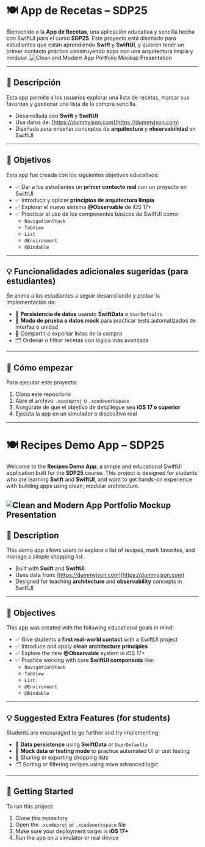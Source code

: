 # 🍽️ App de Recetas – SDP25

Bienvenido a la **App de Recetas**, una aplicación educativa y sencilla hecha con SwiftUI para el curso **SDP25**. Este proyecto está diseñado para estudiantes que están aprendiendo **Swift** y **SwiftUI**, y quieren tener un primer contacto práctico construyendo apps con una arquitectura limpia y modular.
![Clean and Modern App Portfolio Mockup Presentation](https://github.com/user-attachments/assets/34139a4e-8e72-4f10-b959-5b48e89179e1)

---

## 📖 Descripción

Esta app permite a los usuarios explorar una lista de recetas, marcar sus favoritas y gestionar una lista de la compra sencilla.

- Desarrollada con **Swift** y **SwiftUI**
- Usa datos de: [https://dummyjson.com](https://dummyjson.com)
- Diseñada para enseñar conceptos de **arquitectura** y **observabilidad** en SwiftUI

---

## 🎯 Objetivos

Esta app fue creada con los siguientes objetivos educativos:

- ✅ Dar a los estudiantes un **primer contacto real** con un proyecto en SwiftUI
- ✅ Introducir y aplicar **principios de arquitectura limpia**
- ✅ Explorar el nuevo sistema **@Observable** de iOS 17+
- ✅ Practicar el uso de los componentes básicos de SwiftUI como:
  - `NavigationStack`
  - `TabView`
  - `List`
  - `@Environment`
  - `@Bindable`

---

## 💡 Funcionalidades adicionales sugeridas (para estudiantes)

Se anima a los estudiantes a seguir desarrollando y probar la implementación de:

- 💾 **Persistencia de datos** usando **SwiftData** o `UserDefaults`
- 🧪 **Modo de prueba o datos mock** para practicar tests automatizados de interfaz o unidad
- 📲 Compartir o exportar listas de la compra
- 🗂️ Ordenar o filtrar recetas con lógica más avanzada

---

## 🚀 Cómo empezar

Para ejecutar este proyecto:

1. Clona este repositorio
2. Abre el archivo `.xcodeproj` o `.xcodeworkspace`
3. Asegúrate de que el objetivo de despliegue sea **iOS 17 o superior**
4. Ejecuta la app en un simulador o dispositivo real



--- 
# 🍽️ Recipes Demo App – SDP25

Welcome to the **Recipes Demo App**, a simple and educational SwiftUI application built for the **SDP25** course. This project is designed for students who are learning **Swift** and **SwiftUI**, and want to get hands-on experience with building apps using clean, modular architecture.

![Clean and Modern App Portfolio Mockup Presentation](https://github.com/user-attachments/assets/34139a4e-8e72-4f10-b959-5b48e89179e1)
---

## 📖 Description

This demo app allows users to explore a list of recipes, mark favorites, and manage a simple shopping list.

- Built with **Swift** and **SwiftUI**
- Uses data from: [https://dummyjson.com](https://dummyjson.com)
- Designed for teaching **architecture** and **observability** concepts in SwiftUI

---

## 🎯 Objectives

This app was created with the following educational goals in mind:

- ✅ Give students a **first real-world contact** with a SwiftUI project
- ✅ Introduce and apply **clean architecture principles**
- ✅ Explore the new **@Observable** system in iOS 17+
- ✅ Practice working with core **SwiftUI components** like:
  - `NavigationStack`
  - `TabView`
  - `List`
  - `@Environment`
  - `@Bindable`

---

## 💡 Suggested Extra Features (for students)

Students are encouraged to go further and try implementing:

- 💾 **Data persistence** using **SwiftData** or `UserDefaults`
- 🧪 **Mock data or testing mode** to practice automated UI or unit testing
- 📲 Sharing or exporting shopping lists
- 🗂️ Sorting or filtering recipes using more advanced logic

---

## 🚀 Getting Started

To run this project:

1. Clone this repository
2. Open the `.xcodeproj` or `.xcodeworkspace` file
3. Make sure your deployment target is **iOS 17+**
4. Run the app on a simulator or real device

